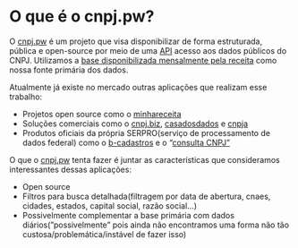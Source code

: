 # O que é o cnpj.pw?

O [cnpj.pw](https://cnpj.pw) é um projeto que visa disponibilizar de forma estruturada, pública e open-source por meio de uma [API](https://api.cnpj.pw/docs)  acesso aos dados públicos do CNPJ. 
Utilizamos a [base disponibilizada mensalmente pela receita](https://arquivos.receitafederal.gov.br/dados/cnpj/dados_abertos_cnpj/) como nossa fonte primária dos dados.

Atualmente já existe no mercado outras aplicações que realizam esse trabalho: 
- Projetos open source como o [minhareceita](https://github.com/cuducos/minha-receita) 
- Soluções comerciais como o [cnpj.biz](http://cnpj.biz), [casadosdados](http://casadosdados.com.br) e [cnpja](http://cnpja.com) 
- Produtos oficiais da própria SERPRO(serviço de processamento de dados federal) como o [b-cadastros](https://loja.serpro.gov.br/b-cadastros) e o “[consulta CNPJ”](https://loja.serpro.gov.br/consultacnpj)

O que o [cnpj.pw](http://cnpj.pw) tenta fazer é juntar as características que consideramos interessantes dessas aplicações:
- Open source
- Filtros para busca detalhada(filtragem por data de abertura, cnaes, cidades, estados, capital social, razão social…)
- Possivelmente complementar a base primária com dados diários(”possivelmente” pois ainda não encontramos uma forma não tão custosa/problemática/instável de fazer isso)

